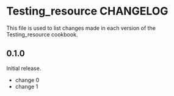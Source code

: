 # Testing_resource CHANGELOG

This file is used to list changes made in each version of the Testing_resource cookbook.

## 0.1.0

Initial release.

- change 0
- change 1
